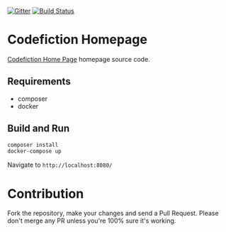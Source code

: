 [![Gitter](https://badges.gitter.im/codefiction/codefiction-tech.svg)](https://gitter.im/codefiction/codefiction-tech?utm_source=badge&utm_medium=badge&utm_campaign=pr-badge&utm_content=badge)
[![Build Status](https://semaphoreci.com/api/v1/lazycoder/codefiction-tech/branches/master/badge.svg)](https://semaphoreci.com/lazycoder/codefiction-tech)
# Codefiction Homepage

[Codefiction Home Page](http://www.codefiction.tech) homepage source code.

## Requirements
 - composer
 - docker

## Build and Run

```sh
composer install
docker-compose up
```

Navigate to `http://localhost:8080/`

# Contribution
Fork the repository, make your changes and send a Pull Request. Please don't merge any PR unless you're 100% sure it's working.
